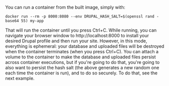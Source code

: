 You can run a container from the built image, simply with:
```
docker run --rm -p 8000:8080 --env DRUPAL_HASH_SALT=$(openssl rand -base64 55) my-app
```

That will run the container until you press Ctrl+C. While running, you can navigate your browser window to http://localhost:8000 to install your desired Drupal profile and then run your site. However, in this mode, everything is ephemeral: your database and uploaded files will be destroyed when the container terminates (when you press Ctrl+C). You can attach a volume to the container to make the database and uploaded files persist across container executions, but if you're going to do that, you're going to also want to persist the hash salt (the above generates a new random one each time the container is run), and to do so securely. To do that, see the next example.

